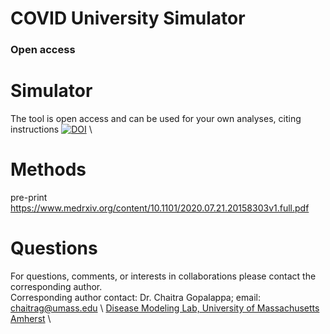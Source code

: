 # COVID University Simulator
   
### Open access
# Simulator 
The tool is open access and can be used for your own analyses, citing instructions [![DOI](https://zenodo.org/badge/266425269.svg)](https://zenodo.org/badge/latestdoi/266425269) \

# Methods 
pre-print https://www.medrxiv.org/content/10.1101/2020.07.21.20158303v1.full.pdf

# Questions 
For questions, comments, or interests in collaborations please contact the corresponding author. \
Corresponding author contact: Dr. Chaitra Gopalappa; email: chaitrag@umass.edu \ [Disease Modeling Lab, University of Massachusetts Amherst](https://blogs.umass.edu/chaitrag/chaitra-gopalappa/) \

